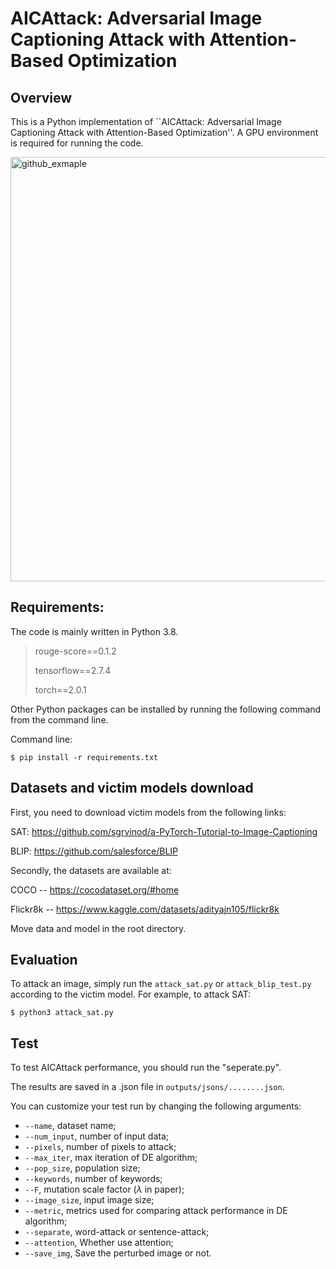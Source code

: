 # AICAttack: Adversarial Image Captioning Attack with Attention-Based Optimization

## Overview
This is a Python implementation of ``AICAttack: Adversarial Image Captioning Attack with Attention-Based Optimization''. A GPU environment is required for running the code.

<img width="679" alt="github_exmaple" src="https://github.com/UTSJiyaoLi/Adversarial-Image-Captioning-Attack/assets/49722565/df6d5611-541c-4af9-9e40-74e1069303dc">

## Requirements:

The code is mainly written in Python 3.8.
> rouge-score==0.1.2
> 
> tensorflow==2.7.4
> 
> torch==2.0.1
>

Other Python packages can be installed by running the following command from the command line.

Command line:
```
$ pip install -r requirements.txt
```

## Datasets and victim models download

First, you need to download victim models from the following links:

SAT: https://github.com/sgrvinod/a-PyTorch-Tutorial-to-Image-Captioning

BLIP: https://github.com/salesforce/BLIP

Secondly, the datasets are available at:

COCO -- https://cocodataset.org/#home

Flickr8k -- https://www.kaggle.com/datasets/adityajn105/flickr8k

Move data and model in the root directory.

## Evaluation
To attack an image, simply run the ``attack_sat.py`` or ``attack_blip_test.py`` according to the victim model.
For example, to attack SAT:

```
$ python3 attack_sat.py
```

## Test
To test AICAttack performance, you should run the "seperate.py".

The results are saved in a .json file in ``outputs/jsons/........json``.

You can customize your test run by changing the following arguments:

* ``--name``, dataset name;
* ``--num_input``, number of input data;
* ``--pixels``, number of pixels to attack;
* ``--max_iter``, max iteration of DE algorithm;
* ``--pop_size``, population size;
* ``--keywords``, number of keywords;
* ``--F``, mutation scale factor ($\lambda$ in paper);
* ``--image_size``, input image size;
* ``--metric``, metrics used for comparing attack performance in DE algorithm;
* ``--separate``, word-attack or sentence-attack;
* ``--attention``, Whether use attention;
* ``--save_img``, Save the perturbed image or not.


